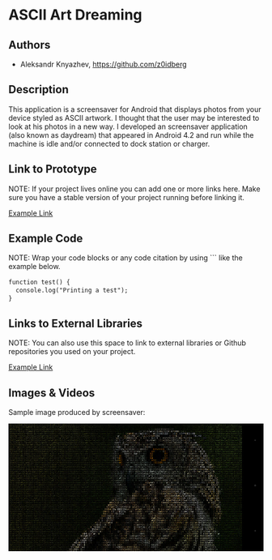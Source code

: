 # ASCII Art Dreaming

## Authors

- Aleksandr Knyazhev, https://github.com/z0idberg

## Description

This application is a screensaver for Android that displays photos from your device styled as ASCII artwork. I thought that the user may be interested to look at his photos in a new way. I developed an screensaver application (also known as daydream) that appeared in Android 4.2 and run while the machine is idle and/or connected to dock station or charger.

## Link to Prototype
NOTE: If your project lives online you can add one or more links here. Make sure you have a stable version of your project running before linking it.

[Example Link](http://www.google.com "Example Link")

## Example Code
NOTE: Wrap your code blocks or any code citation by using ``` like the example below.
```
function test() {
  console.log("Printing a test");
}
```
## Links to External Libraries
 NOTE: You can also use this space to link to external libraries or Github repositories you used on your project.

[Example Link](http://www.google.com "Example Link")

## Images & Videos

Sample image produced by screensaver:

![Example Image](project_images/cover.jpg?raw=true "Example Image")

